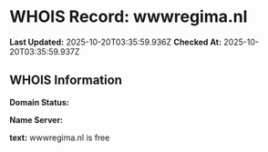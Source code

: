 # WHOIS Record: wwwregima.nl

**Last Updated:** 2025-10-20T03:35:59.936Z
**Checked At:** 2025-10-20T03:35:59.937Z

## WHOIS Information

**Domain Status:** 

**Name Server:** 

**text:** wwwregima.nl is free

